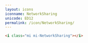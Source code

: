 ```yaml
---
layout: icons
iconname: NetworkSharing
unicode: ED12
permalink: /icon/NetworkSharing/
---
```


``` html
<i class="mi mi-NetworkSharing"></i>
```
